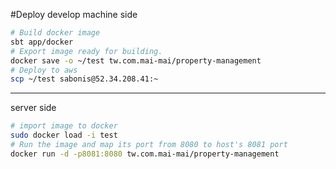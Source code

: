 #Deploy
develop machine side
``` sh
# Build docker image
sbt app/docker
# Export image ready for building.
docker save -o ~/test tw.com.mai-mai/property-management
# Deploy to aws
scp ~/test sabonis@52.34.208.41:~      
```
---
server side
``` sh
# import image to docker
sudo docker load -i test
# Run the image and map its port from 8080 to host's 8081 port
docker run -d -p8081:8080 tw.com.mai-mai/property-management
```
